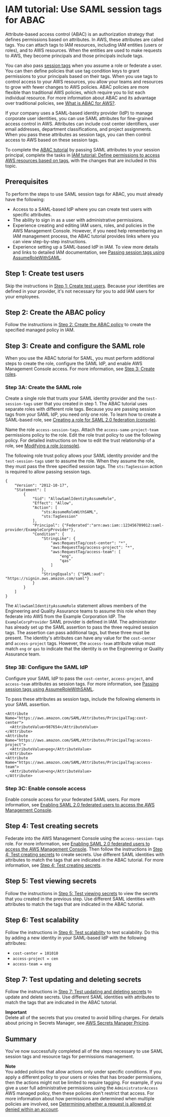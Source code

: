 # IAM tutorial: Use SAML session tags for ABAC<a name="tutorial_abac-saml"></a>

Attribute\-based access control \(ABAC\) is an authorization strategy that defines permissions based on attributes\. In AWS, these attributes are called tags\. You can attach tags to IAM resources, including IAM entities \(users or roles\), and to AWS resources\. When the entities are used to make requests to AWS, they become principals and those principals include tags\.

You can also pass [session tags](id_session-tags.md) when you assume a role or federate a user\. You can then define policies that use tag condition keys to grant permissions to your principals based on their tags\. When you use tags to control access to your AWS resources, you allow your teams and resources to grow with fewer changes to AWS policies\. ABAC policies are more flexible than traditional AWS policies, which require you to list each individual resource\. For more information about ABAC and its advantage over traditional policies, see [What is ABAC for AWS?](introduction_attribute-based-access-control.md)\.

If your company uses a SAML\-based identity provider \(IdP\) to manage corporate user identities, you can use SAML attributes for fine\-grained access control in AWS\. Attributes can include cost center identifiers, user email addresses, department classifications, and project assignments\. When you pass these attributes as session tags, you can then control access to AWS based on these session tags\.

To complete the [ABAC tutorial](tutorial_attribute-based-access-control.md) by passing SAML attributes to your session principal, complete the tasks in [IAM tutorial: Define permissions to access AWS resources based on tags](tutorial_attribute-based-access-control.md), with the changes that are included in this topic\.

## Prerequisites<a name="tutorial_abac-saml-prerequisites"></a>

To perform the steps to use SAML session tags for ABAC, you must already have the following:
+ Access to a SAML\-based IdP where you can create test users with specific attributes\. 
+ The ability to sign in as a user with administrative permissions\.
+ Experience creating and editing IAM users, roles, and policies in the AWS Management Console\. However, if you need help remembering an IAM management process, the ABAC tutorial provides links where you can view step\-by\-step instructions\.
+ Experience setting up a SAML\-based IdP in IAM\. To view more details and links to detailed IAM documentation, see [Passing session tags using AssumeRoleWithSAML](id_session-tags.md#id_session-tags_adding-assume-role-saml)\.

## Step 1: Create test users<a name="tutorial_abac-saml-step1"></a>

Skip the instructions in [Step 1: Create test users](tutorial_attribute-based-access-control.md#tutorial_abac_step1)\. Because your identities are defined in your provider, it's not necessary for you to add IAM users for your employees\. 

## Step 2: Create the ABAC policy<a name="tutorial_abac-saml-step2"></a>

Follow the instructions in [Step 2: Create the ABAC policy](tutorial_attribute-based-access-control.md#tutorial_abac_step2) to create the specified managed policy in IAM\. 

## Step 3: Create and configure the SAML role<a name="tutorial_abac-saml-step3"></a>

When you use the ABAC tutorial for SAML, you must perform additional steps to create the role, configure the SAML IdP, and enable AWS Management Console access\. For more information, see [Step 3: Create roles](tutorial_attribute-based-access-control.md#tutorial_abac_step3)\.

### Step 3A: Create the SAML role<a name="tutorial_abac-saml-step3a"></a>

Create a single role that trusts your SAML identity provider and the `test-session-tags` user that you created in step 1\. The ABAC tutorial uses separate roles with different role tags\. Because you are passing session tags from your SAML IdP, you need only one role\. To learn how to create a SAML\-based role, see [Creating a role for SAML 2\.0 federation \(console\)](id_roles_create_for-idp_saml.md)\. 

Name the role `access-session-tags`\. Attach the `access-same-project-team` permissions policy to the role\. Edit the role trust policy to use the following policy\. For detailed instructions on how to edit the trust relationship of a role, see [Modifying a role \(console\)](roles-managingrole-editing-console.md)\.

The following role trust policy allows your SAML identity provider and the `test-session-tags` user to assume the role\. When they assume the role, they must pass the three specified session tags\. The `sts:TagSession` action is required to allow passing session tags\.

```
{
    "Version": "2012-10-17",
    "Statement": [
        {
            "Sid": "AllowSamlIdentityAssumeRole",
            "Effect": "Allow",
            "Action": [
                "sts:AssumeRoleWithSAML",
                "sts:TagSession"
            ],
            "Principal": {"Federated":"arn:aws:iam::123456789012:saml-provider/ExampleCorpProvider"},
            "Condition": {
                "StringLike": {
                    "aws:RequestTag/cost-center": "*",
                    "aws:RequestTag/access-project": "*",
                    "aws:RequestTag/access-team": [
                        "eng",
                        "qas"
                    ]
                },
                "StringEquals": {"SAML:aud": "https://signin.aws.amazon.com/saml"}
            }
        }
    ]
}
```

The `AllowSamlIdentityAssumeRole` statement allows members of the Engineering and Quality Assurance teams to assume this role when they federate into AWS from the Example Corporation IdP\. The `ExampleCorpProvider` SAML provider is defined in IAM\. The administrator has already set up the SAML assertion to pass the three required session tags\. The assertion can pass additional tags, but these three must be present\. The identity's attributes can have any value for the `cost-center` and `access-project` tags\. However, the `access-team` attribute value must match `eng` or `qas` to indicate that the identity is on the Engineering or Quality Assurance team\. 

### Step 3B: Configure the SAML IdP<a name="tutorial_abac-saml-step3b"></a>

Configure your SAML IdP to pass the `cost-center`, `access-project`, and `access-team` attributes as session tags\. For more information, see [Passing session tags using AssumeRoleWithSAML](id_session-tags.md#id_session-tags_adding-assume-role-saml)\.

To pass these attributes as session tags, include the following elements in your SAML assertion\.

```
<Attribute Name="https://aws.amazon.com/SAML/Attributes/PrincipalTag:cost-center">
  <AttributeValue>987654</AttributeValue>
</Attribute>
<Attribute Name="https://aws.amazon.com/SAML/Attributes/PrincipalTag:access-project">
  <AttributeValue>peg</AttributeValue>
</Attribute>
<Attribute Name="https://aws.amazon.com/SAML/Attributes/PrincipalTag:access-team">
  <AttributeValue>eng</AttributeValue>
</Attribute>
```

### Step 3C: Enable console access<a name="tutorial_abac-saml-step3b"></a>

Enable console access for your federated SAML users\. For more information, see [Enabling SAML 2\.0 federated users to access the AWS Management Console](id_roles_providers_enable-console-saml.md)\.

## Step 4: Test creating secrets<a name="tutorial_abac-saml-step4"></a>

Federate into the AWS Management Console using the `access-session-tags` role\. For more information, see [Enabling SAML 2\.0 federated users to access the AWS Management Console](id_roles_providers_enable-console-saml.md)\. Then follow the instructions in [Step 4: Test creating secrets](tutorial_attribute-based-access-control.md#tutorial_abac_step4) to create secrets\. Use different SAML identities with attributes to match the tags that are indicated in the ABAC tutorial\. For more information, see [Step 4: Test creating secrets](tutorial_attribute-based-access-control.md#tutorial_abac_step4)\.

## Step 5: Test viewing secrets<a name="tutorial_abac-saml-step5"></a>

Follow the instructions in [Step 5: Test viewing secrets](tutorial_attribute-based-access-control.md#tutorial_abac_step5) to view the secrets that you created in the previous step\. Use different SAML identities with attributes to match the tags that are indicated in the ABAC tutorial\.

## Step 6: Test scalability<a name="tutorial_abac-saml-step6"></a>

Follow the instructions in [Step 6: Test scalability](tutorial_attribute-based-access-control.md#tutorial_abac_step6) to test scalability\. Do this by adding a new identity in your SAML\-based IdP with the following attributes:
+ `cost-center = 101010`
+ `access-project = cen`
+ `access-team = eng`

## Step 7: Test updating and deleting secrets<a name="tutorial_abac-saml-step7"></a>

Follow the instructions in [Step 7: Test updating and deleting secrets](tutorial_attribute-based-access-control.md#tutorial_abac_step7) to update and delete secrets\. Use different SAML identities with attributes to match the tags that are indicated in the ABAC tutorial\.

**Important**  
Delete all of the secrets that you created to avoid billing charges\. For details about pricing in Secrets Manager, see [AWS Secrets Manager Pricing](https://aws.amazon.com/secrets-manager/pricing/)\.

## Summary<a name="tutorial-abac-saml-summary"></a>

You've now successfully completed all of the steps necessary to use SAML session tags and resource tags for permissions management\.

**Note**  
You added policies that allow actions only under specific conditions\. If you apply a different policy to your users or roles that has broader permissions, then the actions might not be limited to require tagging\. For example, if you give a user full administrative permissions using the `AdministratorAccess` AWS managed policy, then these policies don't restrict that access\. For more information about how permissions are determined when multiple policies are involved, see [Determining whether a request is allowed or denied within an account](reference_policies_evaluation-logic.md#policy-eval-denyallow)\.